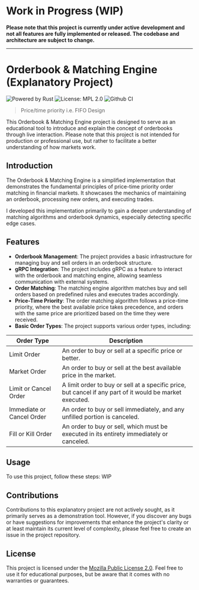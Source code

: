 # Work in Progress (WIP)

**Please note that this project is currently under active development and not all features are fully implemented or released. The codebase and architecture are subject to change.**

---


# Orderbook & Matching Engine (Explanatory Project)
![Powered by Rust][badge_rust]
![License: MPL 2.0][badge_license]
![Github CI][github_ci]

[badge_rust]: https://badgers.space/badge/Powered%20by/Rust/orange
[badge_license]: https://badgers.space/github/license/Neotamandua/orderbook
[github_ci]: https://badgers.space/github/checks/Neotamandua/orderbook/development/Test%20Build?label=build

> Price/time priority i.e. FIFO Design

This Orderbook & Matching Engine project is designed to serve as an educational tool to introduce and explain the concept of orderbooks through live interaction. Please note that this project is not intended for production or professional use, but rather to facilitate a better understanding of how markets work.

## Introduction 

The Orderbook & Matching Engine is a simplified implementation that demonstrates the fundamental principles of price-time priority order matching in financial markets. It showcases the mechanics of maintaining an orderbook, processing new orders, and executing trades.

I developed this implementation primarily to gain a deeper understanding of matching algorithms and orderbook dynamics, especially detecting specific edge cases.

## Features

- **Orderbook Management**: The project provides a basic infrastructure for managing buy and sell orders in an orderbook structure.
- **gRPC Integration**: The project includes gRPC as a feature to interact with the orderbook and matching engine, allowing seamless communication with external systems.
- **Order Matching**: The matching engine algorithm matches buy and sell orders based on predefined rules and executes trades accordingly.
- **Price-Time Priority**: The order matching algorithm follows a price-time priority, where the best available price takes precedence, and orders with the same price are prioritized based on the time they were received.
- **Basic Order Types**: The project supports various order types, including:

| Order Type                | Description                                                                                              |
| ------------------------- | -------------------------------------------------------------------------------------------------------- |
| Limit Order               | An order to buy or sell at a specific price or better.                                                   |
| Market Order              | An order to buy or sell at the best available price in the market.                                       |
| Limit or Cancel Order     | A limit order to buy or sell at a specific price, but cancel if any part of it would be market executed. |
| Immediate or Cancel Order | An order to buy or sell immediately, and any unfilled portion is canceled.                               |
| Fill or Kill Order        | An order to buy or sell, which must be executed in its entirety immediately or canceled.                 |

## 

## Usage

To use this project, follow these steps:
WIP

## Contributions

Contributions to this explanatory project are not actively sought, as it primarily serves as a demonstration tool. However, if you discover any bugs or have suggestions for improvements that enhance the project's clarity or at least maintain its current level of complexity, please feel free to create an issue in the project repository.

## License

This project is licensed under the [Mozilla Public License 2.0](LICENSE). Feel free to use it for educational purposes, but be aware that it comes with no warranties or guarantees.

